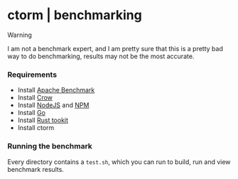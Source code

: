 # ctorm | benchmarking
> [!WARNING]  
> I am not a benchmark expert, and I am pretty sure that this is a pretty bad way
> to do benchmarking, results may not be the most accurate.

### Requirements 
- Install [Apache Benchmark](https://httpd.apache.org/docs/2.4/programs/ab.html)
- Install [Crow](https://crowcpp.org/master/)
- Install [NodeJS](https://nodejs.org/en) and [NPM](https://www.npmjs.com/)
- Install [Go](https://go.dev/)
- Install [Rust tookit](https://www.rust-lang.org/)
- Install ctorm

### Running the benchmark
Every directory contains a `test.sh`, which you can run to build, run and view
benchmark results.
